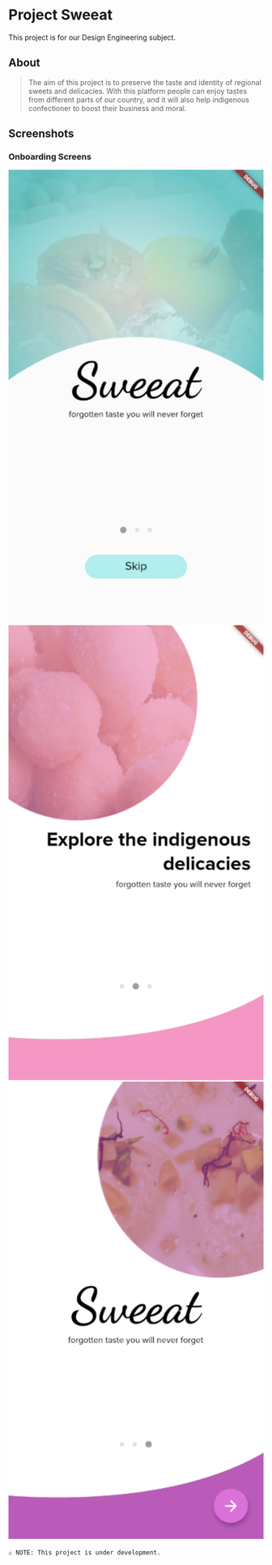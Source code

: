 # Project Sweeat

This project is for our Design Engineering subject.

## About

> The aim of this project is to preserve the taste and identity of regional sweets and delicacies. With this platform people can enjoy tastes from different parts of our country, and it will also help indigenous confectioner to boost their business and moral.

## Screenshots

### Onboarding Screens

![alt](./screenshots/onboarding_1.png)
![alt](./screenshots/onboarding_2.png)
![alt](./screenshots/onboarding_3.png)

`⚠ NOTE: This project is under development.`
